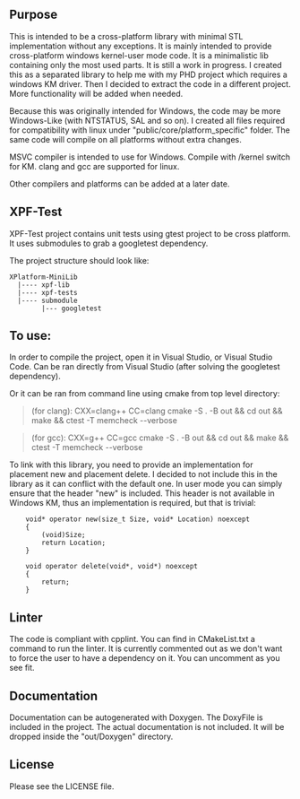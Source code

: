 
## Purpose
This is intended to be a cross-platform library with minimal STL implementation without any exceptions.
It is mainly intended to provide cross-platform windows kernel-user mode code.
It is a minimalistic lib containing only the most used parts. It is still a work in progress.
I created this as a separated library to help me with my PHD project which requires a windows KM driver.
Then I decided to extract the code in a different project. More functionality will be added when needed.

Because this was originally intended for Windows, the code may be more Windows-Like (with NTSTATUS, SAL and so on).
I created all files required for compatibility with linux under "public/core/platform_specific" folder.
The same code will compile on all platforms without extra changes.

MSVC compiler is intended to use for Windows. Compile with /kernel switch for KM.
clang and gcc are supported for linux.

Other compilers and platforms can be added at a later date.


## XPF-Test
XPF-Test project contains unit tests using gtest project to be cross platform.
It uses submodules to grab a googletest dependency.

The project structure should look like:

    XPlatform-MiniLib
      |---- xpf-lib
      |---- xpf-tests
      |---- submodule
            |--- googletest


## To use:
In order to compile the project, open it in Visual Studio, or Visual Studio Code.
Can be ran directly from Visual Studio (after solving the googletest dependency).

Or it can be ran from command line using cmake from top level directory:

> (for clang): CXX=clang++ CC=clang cmake -S . -B out && cd out && make && ctest -T memcheck --verbose

> (for gcc): CXX=g++ CC=gcc cmake -S . -B out && cd out && make && ctest -T memcheck --verbose

To link with this library, you need to provide an implementation for placement new and placement delete.
I decided to not include this in the library as it can conflict with the default one.
In user mode you can simply ensure that the header "new" is included.
This header is not available in Windows KM, thus an implementation is required, but that is trivial:
```
    void* operator new(size_t Size, void* Location) noexcept
    {
        (void)Size;
        return Location;
    }

    void operator delete(void*, void*) noexcept
    {
        return;
    }
```


## Linter
The code is compliant with cpplint. You can find in CMakeList.txt a command to run the linter.
It is currently commented out as we don't want to force the user to have a dependency on it.
You can uncomment as you see fit.


## Documentation
Documentation can be autogenerated with Doxygen. The DoxyFile is included in the project.
The actual documentation is not included. It will be dropped inside the "out/Doxygen" directory.


## License
Please see the LICENSE file.
